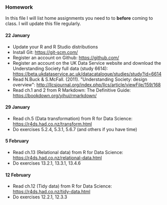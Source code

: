 ### Homework

In this file I will list home assignments you need to to **before** coming to class. I will update this file regularly.

#### 22 January

- Update your R and R Studio distributions
- Install Git: https://git-scm.com/
- Register an account on Github: https://github.com/
- Register an account on the UK Data Service website and download the Understanding Society full data (study 6614): https://beta.ukdataservice.ac.uk/datacatalogue/studies/study?id=6614
- Read N.Buck \& S.McFall. (2011). "Understanding Society: design overview": http://llcsjournal.org/index.php/llcs/article/viewFile/159/168
- Read ch.1 and 2 from R Markdown: The Definitive Guide: https://bookdown.org/yihui/rmarkdown/

#### 29 January

- Read ch.5 (Data transformation) from R for Data Science: https://r4ds.had.co.nz/transform.html
- Do exercises 5.2.4, 5.3.1, 5.6.7 (and others if you have time)

#### 5 February

- Read ch.13 (Relational data) from R for Data Science: https://r4ds.had.co.nz/relational-data.html
- Do exercises 13.2.1, 13.3.1, 13.4.6

#### 12 February

- Read ch.12 (Tidy data) from R for Data Science: https://r4ds.had.co.nz/tidy-data.html
- Do exercises 12.2.1, 12.3.3
